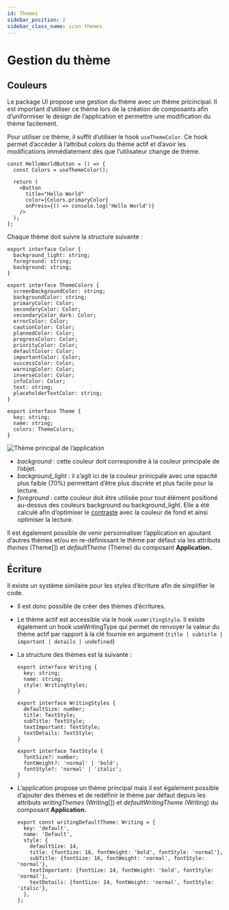 ```yaml
---
id: Themes
sidebar_position: 2
sidebar_class_name: icon themes
---
```


# Gestion du thème

## Couleurs

Le package UI propose une gestion du thème avec un thème pricincipal. Il est important d’utiliser ce thème lors de la création de composants afin d’uniformiser le design de l’application et permettre une modification du thème facilement.

Pour utiliser ce thème, il suffit d’utiliser le hook `useThemeColor`. Ce hook permet d’accéder à l’attribut _colors_ du thème actif et d’avoir les modifications immédiatement dès que l’utilisateur change de thème.

```tsx
const HelloWorldButton = () => {
  const Colors = useThemeColor();

  return (
    <Button
      title="Hello World"
      color={Colors.primaryColor}
      onPress={() => console.log('Hello World')}
    />
  );
};
```

Chaque thème doit suivre la structure suivante :

```tsx
export interface Color {
  background_light: string;
  foreground: string;
  background: string;
}

export interface ThemeColors {
  screenBackgroundColor: string;
  backgroundColor: string;
  primaryColor: Color;
  secondaryColor: Color;
  secondaryColor_dark: Color;
  errorColor: Color;
  cautionColor: Color;
  plannedColor: Color;
  progressColor: Color;
  priorityColor: Color;
  defaultColor: Color;
  importantColor: Color;
  successColor: Color;
  warningColor: Color;
  inverseColor: Color;
  infoColor: Color;
  text: string;
  placeholderTextColor: string;
}

export interface Theme {
  key: string;
  name: string;
  colors: ThemeColors;
}
```

![Thème principal de l’application](/img/fr/Thme_principal.png)

- _background_ : cette couleur doit correspondre à la couleur principale de l’objet.
- _background_light_ : il s’agit ici de la couleur prinicpale avec une opacité plus faible (70%) permettant d’être plus discrète et plus facile pour la lecture.
- _foreground_ : cette couleur doit être utilisée pour tout élément positioné au-dessus des couleurs background ou background_light. Elle a été calculé afin d’optimiser le [contraste](https://coolors.co/contrast-checker/112a46-acc8e5) avec la couleur de fond et ainsi optimiser la lecture.

Il est également possible de venir personnaliser l’application en ajoutant d’autres thèmes et/ou en re-définissant le thème par défaut via les attributs _themes_ (Theme[]) et _defaultTheme_ (Theme) du composant **Application.**

## Écriture

Il existe un système similaire pour les styles d’écriture afin de simplifier le code.

- Il est donc possible de créer des thèmes d’écritures.
- Le thème actif est accessible via le hook `useWritingStyle`. Il existe également un hook useWritingType qui permet de renvoyer la valeur du thème actif par rapport à la clé fournie en argument (`title | subtitle | important | details | undefined`)
- La structure des thèmes est la suivante :

  ```tsx
  export interface Writing {
    key: string;
    name: string;
    style: WritingStyles;
  }

  export interface WritingStyles {
    defaultSize: number;
    title: TextStyle;
    subTitle: TextStyle;
    textImportant: TextStyle;
    textDetails: TextStyle;
  }

  export interface TextStyle {
    fontSize?: number;
    fontWeight?: 'normal' | 'bold';
    fontStyle?: 'normal' | 'italic';
  }
  ```

- L’application propose un thème principal mais il est également possible d’ajouter des thèmes et de redéfinir le thème par défaut depuis les attributs _writingThemes_ (Writing[]) et _defaultWritingTheme_ (Writing) du composant **Application.**

  ```tsx
  export const writingDefaultTheme: Writing = {
    key: 'default',
    name: 'Default',
    style: {
      defaultSize: 14,
      title: {fontSize: 16, fontWeight: 'bold', fontStyle: 'normal'},
      subTitle: {fontSize: 16, fontWeight: 'normal', fontStyle: 'normal'},
      textImportant: {fontSize: 14, fontWeight: 'bold', fontStyle: 'normal'},
      textDetails: {fontSize: 14, fontWeight: 'normal', fontStyle: 'italic'},
    },
  };
  ```
